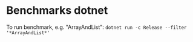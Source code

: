 # Benchmarks dotnet

To run benchmark, e.g. "ArrayAndList": `dotnet run -c Release --filter '*ArrayAndList*'`
